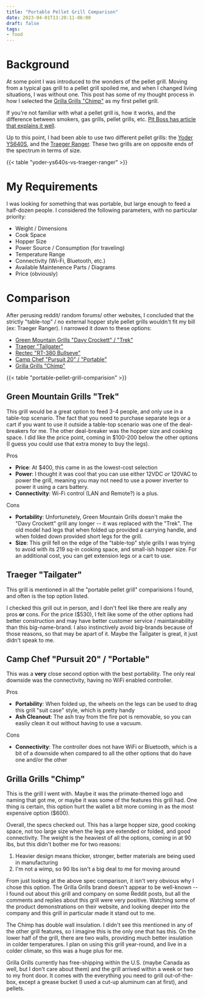 ```yaml
---
title: "Portable Pellet Grill Comparison"
date: 2023-04-01T13:20:11-06:00
draft: false
tags:
- food
---
```


# Background 

At some point I was introduced to the wonders of the pellet grill. Moving from a typical gas grill to a pellet grill spoiled me, and when I changed living situations, I was without one. This post has some of my thought process in how I selected the [Grilla Grills "Chimp"](https://www.grillagrills.com/) as my first pellet grill.

If you're not familiar with what a pellet grill is, how it works, and the difference between smokers, gas grills, pellet grills, etc. [Pit Boss has article that explains it well](https://pitboss-grills.com/smoke-science/back-to-basics/pellet-grills-101-how-do-pellet-grills-work).

Up to this point, I had been able to use two different pellet grills: the [Yoder YS640S](https://www.yodersmokers.com/pellet/the-ys640s-pellet-grill/), and the [Traeger Ranger](https://www.traeger.com/pellet-grills/portable/ranger). These two grills are on opposite ends of the spectrum in terms of size.

{{< table "yoder-ys640s-vs-traeger-ranger" >}}

# My Requirements

I was looking for something that was portable, but large enough to feed a half-dozen people. I considered the following parameters, with no particular priority:

- Weight / Dimensions
- Cook Space
- Hopper Size
- Power Source / Consumption (for traveling)
- Temperature Range
- Connectivity (Wi-Fi, Bluetooth, etc.)
- Available Maintenence Parts / Diagrams
- Price (obviously)

# Comparison

After perusing reddit/ random forums/ other websites, I concluded that the strictly "table-top" / no external hopper style pellet grills wouldn't fit my bill (ex: Traeger Ranger). I narrowed it down to these options:

- [Green Mountain Grills "Davy Crockett" / "Trek"](https://greenmountaingrills.com/products/grills/prime/trek/) 
- [Traeger "Tailgater"](https://www.traeger.com/pellet-grills/portable/tailgater-black)
- [Rectec "RT-380 Bullseye"](https://www.recteq.com/products/rt-b380-wood-pellet-grill)
- [Camp Chef "Pursuit 20" / "Portable"](https://www.campchef.com/camp-chef-%7C-pursuit-pellet-grill/CC-PPG20.html)
- [Grilla Grills "Chimp"](https://www.grillagrills.com/products/chimp-tailgater-wood-pellet-grill)

{{< table "portable-pellet-grill-comparision" >}}

## Green Mountain Grills "Trek"

This grill would be a great option to feed 3-4 people, and only use in a table-top scenario. The fact that you need to purchase separate legs or a cart if you want to use it outside a table-top scenario was one of the deal-breakers for me. The other deal-breaker was the hopper size and cooking space. I did like the price point, coming in $100-200 below the other options (I guess you could use that extra money to buy the legs).

Pros
* __Price__: At $400, this came in as the lowest-cost selection
* __Power__: I thought it was cool that you can use either 12VDC _or_ 120VAC to power the grill, meaning you may not need to use a power inverter to power it using a cars battery.
* __Connectivity__: Wi-Fi control (LAN and Remote?) is a plus. 

Cons 

* __Portability__: Unfortunetely, Green Mountain Grills doesn't make the "Davy Crockett" grill any longer -- it was replaced with the "Trek". The old model had legs that when folded up provided a carrying handle, and when folded down provided short legs for the grill.
* __Size__: This grill fell on the edge of the "table-top" style grills I was trying to avoid with its 219 sq-in cooking space, and small-ish hopper size. For an additional cost, you can get extension legs or a cart to use.

## Traeger "Tailgater"

This grill is mentioned in all the "portable pellet grill" comparisions I found, and often is the top option listed. 

I checked this grill out in person, and I don't feel like there are really any pros __or__ cons. For the price ($530), I felt like some of the other options had better construction and may have better customer service / maintainability than this big-name-brand. I also instinctively avoid big-brands because of those reasons, so that may be apart of it. Maybe the Tailgater is great, it just didn't speak to me.

## Camp Chef "Pursuit 20" / "Portable"

This was a __very__ close second option with the best portability. The only real downside was the connectivity, having no WiFi enabled controller.

Pros
* __Portability__: When folded up, the wheels on the legs can be used to drag this grill "suit case" style, which is pretty handy
* __Ash Cleanout__: The ash tray from the fire pot is removable, so you can easliy clean it out without having to use a vacuum.

Cons
* __Connectivity__: The controller does not have WiFi or Bluetooth, which is a bit of a downside when compared to all the other options that do have one and/or the other

## Grilla Grills "Chimp"

This is the grill I went with. Maybe it was the primate-themed logo and naming that got me, or maybe it was some of the features this grill had. One thing is certain, this option hurt the wallet a bit more coming in as the most expensive option ($600).

Overall, the specs checked out. This has a large hopper size, good cooking space, not too large size when the legs are extended or folded, and good connectivity. The weight is the heaviest of all the options, coming in at 90 lbs, but this didn't bother me for two reasons:

1. Heavier design means thicker, stronger, better materials are being used in manufacturing
2. I'm not a wimp, so 90 lbs isn't a big deal to me for moving around

From just looking at the above spec comparison, it isn't very obvious why I chose this option. The Grilla Grills brand doesn't appear to be well-known -- I found out about this grill and company on some Reddit posts, but all the comments and replies about this grill were very positive. Watching some of the product demonstrations on their website, and looking deeper into the company and this grill in particular made it stand out to me.

The Chimp has double wall insulation. I didn't see this mentioned in any of the other grill features, so I imagine this is the only one that has this. On the lower half of the grill, there are two walls, providing much better insulation in colder temperatures. I plan on using this grill year-round, and live in a colder climate, so this was a huge plus for me.

Grilla Grills currently has free-shipping within the U.S. (maybe Canada as well, but I don't care about them) and the grill arrived within a week or two to my front door. It comes with the everything you need to grill out-of-the-box, except a grease bucket (I used a cut-up aluminum can at first), and pellets.

